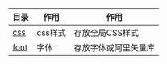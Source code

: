 <!--
 * @description : 静态资源
 * @author : zhangyijie
 * @date : 2023-08-14 17:24:49
 * @lastTime : 2023-08-14 17:28:40
 * @LastAuthor : Do not edit
 * @文件路径 : /assets/README.md
-->
| 目录 | 作用 | 作用 |
| --- | ---- | ---- |
| [css](./css/README.md) | css样式 | 存放全局CSS样式
| [font](./font/README.md) | 字体 | 存放字体或阿里矢量库